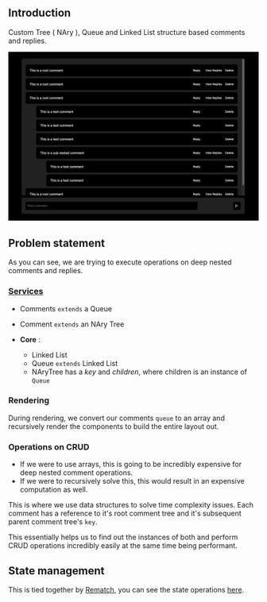 ## Introduction

Custom Tree ( NAry ), Queue and Linked List structure based comments and replies.

<img src="https://github.com/Gurubalan-GIT/reply-trees/blob/master/public/assets/img.png" />

## Problem statement

As you can see, we are trying to execute operations on deep nested comments and replies.

### [Services](/utils/services)

- Comments `extends` a Queue
- Comment `extends` an NAry Tree

- **Core** :
  - Linked List
  - Queue `extends` Linked List
  - NAryTree has a *key* and *children*, where children is an instance of `Queue`

### Rendering

During rendering, we convert our comments `queue` to an array and recursively render the components to build the entire layout out.

### Operations on CRUD

- If we were to use arrays, this is going to be incredibly expensive for deep nested comment operations.
- If we were to recursively solve this, this would result in an expensive computation as well.

This is where we use data structures to solve time complexity issues.
Each comment has a reference to it's root comment tree and it's subsequent parent comment tree's `key`.

This essentially helps us to find out the instances of both and perform CRUD operations incredibly easily at the same time being performant.

## State management 

This is tied together by [Rematch](https://rematchjs.org/), you can see the state operations [here](/utils/rematch).
